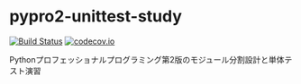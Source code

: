 # pypro2-unittest-study

[![Build Status](https://travis-ci.org/raimon49/pypro2-unittest-study.svg?branch=master)](https://travis-ci.org/raimon49/pypro2-unittest-study)
[![codecov.io](https://codecov.io/github/raimon49/pypro2-unittest-study/coverage.svg?branch=master)](https://codecov.io/github/raimon49/pypro2-unittest-study?branch=master)

Pythonプロフェッショナルプログラミング第2版のモジュール分割設計と単体テスト演習
